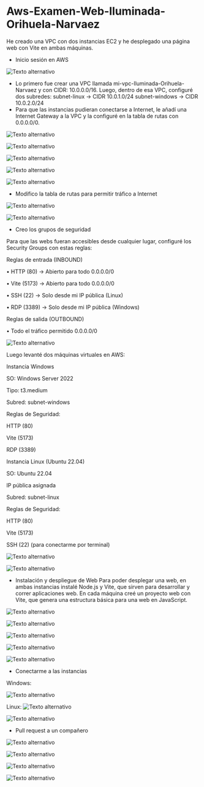 # Aws-Examen-Web-Iluminada-Orihuela-Narvaez

He creado una VPC con dos instancias EC2 y he desplegado una página web con Vite en ambas máquinas.

- Inicio sesión en AWS

![Texto alternativo](./img/Picture1.png)

- Lo primero fue crear una VPC llamada mi-vpc-Iluminada-Orihuela-Narvaez y con CIDR: 10.0.0.0/16. Luego, dentro de esa VPC, configuré dos subredes:
subnet-linux → CIDR 10.0.1.0/24
subnet-windows → CIDR 10.0.2.0/24
- Para que las instancias pudieran conectarse a Internet, le añadí una Internet Gateway a la VPC y la configuré en la tabla de rutas con 0.0.0.0/0.

![Texto alternativo](./img/Picture2.png)

![Texto alternativo](./img/Picture3.png)

![Texto alternativo](./img/Picture4.png)

![Texto alternativo](./img/Picture5.png)

![Texto alternativo](./img/Picture6.png)

- Modifico la tabla de rutas para permitir tráfico a Internet

![Texto alternativo](./img/Picture7.png)

![Texto alternativo](./img/Picture8.png)

- Creo los grupos de seguridad

Para que las webs fueran accesibles desde cualquier lugar, configuré los Security Groups con estas reglas:

Reglas de entrada (INBOUND)

•	HTTP (80) → Abierto para todo 0.0.0.0/0

•	Vite (5173) → Abierto para todo 0.0.0.0/0

•	SSH (22) → Solo desde mi IP pública (Linux)

•	RDP (3389) → Solo desde mi IP pública (Windows)

Reglas de salida (OUTBOUND)

•	Todo el tráfico permitido 0.0.0.0/0

![Texto alternativo](./img/Picture9.png)

Luego levanté dos máquinas virtuales en AWS:

Instancia Windows
   
SO: Windows Server 2022

Tipo: t3.medium

Subred: subnet-windows

Reglas de Seguridad: 

  HTTP (80)
  
  Vite (5173)
  
  RDP (3389) 
  
Instancia Linux (Ubuntu 22.04)

SO: Ubuntu 22.04

IP pública asignada

Subred: subnet-linux

Reglas de Seguridad: 

  HTTP (80)

  Vite (5173)
  
  SSH (22) (para conectarme por terminal)

![Texto alternativo](./img/Picture10.png)

![Texto alternativo](./img/Picture11.png)

- Instalación y despliegue de Web
Para poder desplegar una web, en ambas instancias instalé Node.js y Vite, que sirven para desarrollar y correr aplicaciones web.
En cada máquina creé un proyecto web con Vite, que genera una estructura básica para una web en JavaScript.

![Texto alternativo](./img/Picture12.png)

![Texto alternativo](./img/Picture13.png)

![Texto alternativo](./img/Picture14.png)

![Texto alternativo](./img/Picture15.png)

![Texto alternativo](./img/Picture16.png)

- Conectarme a las instancias

Windows:

![Texto alternativo](./img/Picture17.png)

Linux:
![Texto alternativo](./img/Picture18.png)

![Texto alternativo](./img/Picture19.png)

- Pull request a un compañero

![Texto alternativo](./img/Picture20.png)

![Texto alternativo](./img/Picture21.png)

![Texto alternativo](./img/Picture22.png)

![Texto alternativo](./img/Picture23.png)
